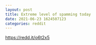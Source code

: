 ```yaml
--- 
layout: post 
title: Extreme level of spamming today 
date: 2021-06-23 1624507123 
categories: reddit 
--- 
```

https://redd.it/o6t2x5